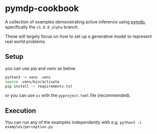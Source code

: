# pymdp-cookbook
A collection of examples demonstrating active inference using [pymdp](https://github.com/infer-actively/pymdp),
specifically the `v1.0.0_alpha` branch.

These will largely focus on how to set up a generative model to represent real world problems

## Setup
you can use pip and venv as below
```bash
python3 -m venv .venv
source .venv/bin/activate
pip install -r requirements.txt
```
or you can use `uv` with the `pyproject.toml` file (recommended).

## Execution
You can run any of the examples independently with e.g. `python3 -i examples/perception.py`
